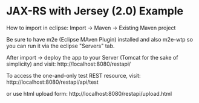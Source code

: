 JAX-RS with Jersey (2.0) Example
================================

How to import in eclipse:
 Import -> Maven -> Existing Maven project

Be sure to have m2e (Eclipse MAven Plugin) installed and also m2e-wtp so you can
run it via the eclipse "Servers" tab.

After import -> deploy the app to your Server (Tomcat for the sake of simplicity)
and visit:
http://localhost:8080/restapi/

To access the one-and-only test REST resource, visit:
http://localhost:8080/restapi/api/test

or use html upload form:
http://localhost:8080/restapi/upload.html

